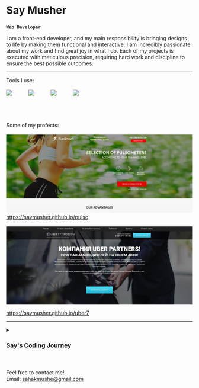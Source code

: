 # Say Musher

**`Web Developer`**

I am a front-end developer, and my main responsibility is bringing designs to life by making them functional and interactive. I am incredibly passionate about my work and find great joy in what I do. Each of my projects is executed with meticulous precision, requiring hard work and discipline to ensure the best possible outcomes.

---

Tools I use: <br />
<br />
<img align="left" width="60px" style="padding-right=20px;" src="https://cdn.jsdelivr.net/gh/devicons/devicon/icons/html5/html5-plain.svg" />
<img align="left" width="60px" style="padding-right=20px;" src="https://cdn.jsdelivr.net/gh/devicons/devicon/icons/css3/css3-plain.svg" />
<img align="left" width="60px" style="padding-right=20px;" src="https://cdn.jsdelivr.net/gh/devicons/devicon/icons/javascript/javascript-plain.svg">
<img align="left" width="60px" style="padding-right=20px;" src="https://cdn.jsdelivr.net/gh/devicons/devicon/icons/react/react-original.svg" />

<br />
<br />

#

Some of my profects:
<br />
<br />
<a href="https://saymusher.github.io/pulso/"><img width="600px" src="https://github.com/SayMusher/SayMusher/blob/main/Image%201.JPG?raw=true" /><br />https://saymusher.github.io/pulso</a>
<br />
<br />
<a href="https://saymusher.github.io/uber7/"><img width="600px" src="https://raw.githubusercontent.com/SayMusher/SayMusher/main/image-1.JPG" /><br />https://saymusher.github.io/uber7</a>

---

<details>
  <summary>
    <h3>Say's Coding Journey</h3>
  </summary>
 I began my journey into coding at the age of 16, and it felt like stepping into a whole new world. Although I loved it, I didn't initially see coding as a potential career opportunity. As the years passed, my skills improved steadily. Recently, a few months ago, I made a significant decision to change my approach to programming. I created several projects to showcase in my portfolio, with the goal of securing a job in the field.
</details>

#

Feel free to contact me! <br/>
Email: sahakmushe@gmail.com





                    
          


